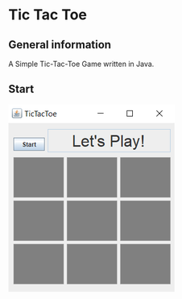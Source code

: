 # Tic Tac Toe

## General information

A Simple Tic-Tac-Toe Game written in Java. 

## Start 

![Start](./start.png)